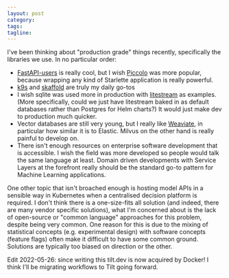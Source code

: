 ```yaml
---
layout: post
category:
tags:
tagline:
---
```


I've been thinking about "production grade" things recently, specifically the libraries we use. In no particular order:

* [FastAPI-users](https://github.com/fastapi-users) is really cool, but I wish [Piccolo](https://github.com/piccolo-orm/piccolo_api) was more popular, because wrapping any kind of Starlette application is really powerful.
* [k9s](https://k9scli.io/) and [skaffold](https://skaffold.dev/) are truly my daily go-tos
* I wish sqlite was used more in production with [litestream](https://litestream.io/) as examples. (More specifically, could we just have litestream baked in as default databases rather than Postgres for Helm charts?) It would just make dev to production much quicker.
* Vector databases are still very young, but I really like [Weaviate](https://weaviate.io/), in particular how similar it is to Elastic. Milvus on the other hand is really painful to develop on.
* There isn't enough resources on enterprise software development that is accessible. I wish the field was more developed so people would talk the same language at least. Domain driven developments with Service Layers at the forefront really should be the standard go-to pattern for Machine Learning applications.

One other topic that isn't broached enough is hosting model APIs in a sensible way in Kubernetes when a centralised decision platform is required. I don't think there is a one-size-fits all solution (and indeed, there are many vendor specific solutions), what I'm concerned about is the lack of open-source or "common language" approaches for this problem, despite being very common. One reason for this is due to the mixing of statistical concepts (e.g. experimental design) with software concepts (feature flags) often make it difficult to have some common ground. Solutions are typically too biased on direction or the other. 

Edit 2022-05-26: since writing this tilt.dev is now acquired by Docker! I think I'll be migrating workflows to Tilt going forward.
